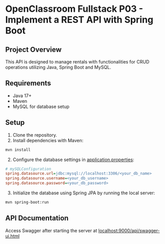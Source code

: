 # OpenClassroom Fullstack P03 - Implement a REST API with Spring Boot

## Project Overview

This API is designed to manage rentals with functionalities for CRUD operations utilizing Java, Spring Boot and MySQL.

## Requirements

* Java 17+
* Maven
* MySQL for database setup

## Setup

1. Clone the repository.
2. Install dependencies with Maven:

```bash
mvn install
```
2. Configure the database settings in [application.properties](./src/main/resources/application.properties):

```ini
# mySQLConfiguration
spring.datasource.url=jdbc:mysql://localhost:3306/<your_db_name>
spring.datasource.username=<your_db_username>
spring.datasource.password=<your_db_password>
```

3. Initialize the database using Spring JPA by running the local server:

```bash
mvn spring-boot:run
```

## API Documentation

Access Swagger after starting the server at [localhost:9000/api/swagger-ui.html](http://localhost:9000/api/swagger-ui.html)